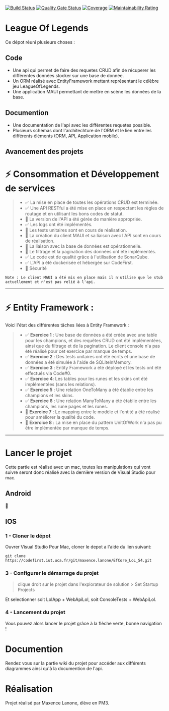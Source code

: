 [![Build Status](https://codefirst.iut.uca.fr/api/badges/maxence.lanone/EfCore_LoL_S4/status.svg)](https://codefirst.iut.uca.fr/maxence.lanone/EfCore_LoL_S4)
[![Quality Gate Status](https://codefirst.iut.uca.fr/sonar/api/project_badges/measure?project=EfCore_Lol_S4&metric=alert_status&token=bddb7be5fabeea33ecbe67cb7507d80b3690df07)](https://codefirst.iut.uca.fr/sonar/dashboard?id=EfCore_Lol_S4)
[![Coverage](https://codefirst.iut.uca.fr/sonar/api/project_badges/measure?project=EfCore_Lol_S4&metric=coverage&token=bddb7be5fabeea33ecbe67cb7507d80b3690df07)](https://codefirst.iut.uca.fr/sonar/dashboard?id=EfCore_Lol_S4)
[![Maintainability Rating](https://codefirst.iut.uca.fr/sonar/api/project_badges/measure?project=EfCore_Lol_S4&metric=sqale_rating&token=bddb7be5fabeea33ecbe67cb7507d80b3690df07)](https://codefirst.iut.uca.fr/sonar/dashboard?id=EfCore_Lol_S4)

# League Of Legends

Ce dépot réuni plusieurs choses :

## Code

- Une api qui permet de faire des requetes CRUD afin de récuperer les différentes données stocker sur une base de donnée.
- Un ORM réalisé avec EntityFramework mettant représentant le célèbre jeu LeagueOfLegends.
- Une application MAUI permettant de mettre en scène les données de la base.

## Documention

- Une documentation de l'api avec les différentes requetes possible.
- Plusieurs schémas dont l'architechture de l'ORM et le lien entre les différents éléments (ORM, API, Application mobile).

## Avancement des projets

# :zap: Consommation  et Développement de services

> * :white_check_mark: La mise en place de toutes les opérations CRUD est terminée.
> * :white_check_mark: Une API RESTful a été mise en place en respectant les règles de routage et en utilisant les bons codes de statut.
> * :construction: La version de l'API a été gérée de manière appropriée.
> * :white_check_mark: Les logs ont été implémentés.
> * :construction: Les tests unitaires sont en cours de réalisation.
> * :construction: La création du client MAUI et sa liaison avec l'API sont en cours de réalisation.
> * :construction: La liaison avec la base de données est opérationnelle.
> * :construction: Le filtrage et la pagination des données ont été implémentés.
> * :white_check_mark: Le code est de qualité grâce à l'utilisation de SonarQube.
> * :white_check_mark: L'API a été dockerisée et hébergée sur CodeFirst.
> * :construction: Sécurité

`Note : Le client MAUI a été mis en place mais il n'utilise que le stub actuellement et n'est pas relié à l'api.`


---


# :zap: Entity Framework :

Voici l'état des différentes tâches liées à Entity Framework :

> * :white_check_mark: **Exercice 1** : Une base de données a été créée avec une table pour les champions, et des requêtes CRUD ont été implémentées, ainsi que du filtrage et de la pagination. Le client console n'a pas été réalisé pour cet exercice par manque de temps.
> * :white_check_mark: **Exercice 2** : Des tests unitaires ont été écrits et une base de données a été simulée à l'aide de SQLiteInMemory.
> * :white_check_mark: **Exercice 3** : Entity Framework a été déployé et les tests ont été effectués via Code#0.
> * :white_check_mark: **Exercice 4**: Les tables pour les runes et les skins ont été implémentées (sans les relations).
> * :white_check_mark: **Exercice 5** : Une relation OneToMany a été établie entre les champions et les skins.
> * :white_check_mark: **Exercice 6** : Une relation ManyToMany a été établie entre les champions, les rune pages et les runes.
> * :construction: **Exercice 7** : Le mapping entre le modèle et l'entité a été réalisé pour améliorer la qualité du code.
> * :construction: **Exercice 8** : La mise en place du pattern UnitOfWork n'a pas pu être implémentée par manque de temps.
--- 


# Lancer le projet

Cette partie est réalisé avec un mac, toutes les manipulations qui vont suivre seront donc réalisé avec la dernière version de Visual Studio pour mac.

## Android

:construction:

## IOS
 

### 1 - Cloner le dépot 

Ouvrer Visual Studio Pour Mac, cloner le depot a l'aide du lien suivant:

    git clone https://codefirst.iut.uca.fr/git/maxence.lanone/EfCore_LoL_S4.git


### 3 - Configurer le démarrage du projet 

> clique droit sur le projet dans l'explorateur de solution > Set Startup Projects  

Et selectionner soit LolApp + WebApiLol, soit ConsoleTests + WebApiLol.
### 4 - Lancement du projet

Vous pouvez alors lancer le projet grâce à la flèche verte, bonne navigation !

# Documention

Rendez vous sur la partie wiki du projet pour accéder aux différents diagrammes ainsi qu'à la documention de l'api.

# Réalisation

Projet réalisé par Maxence Lanone, élève en PM3.